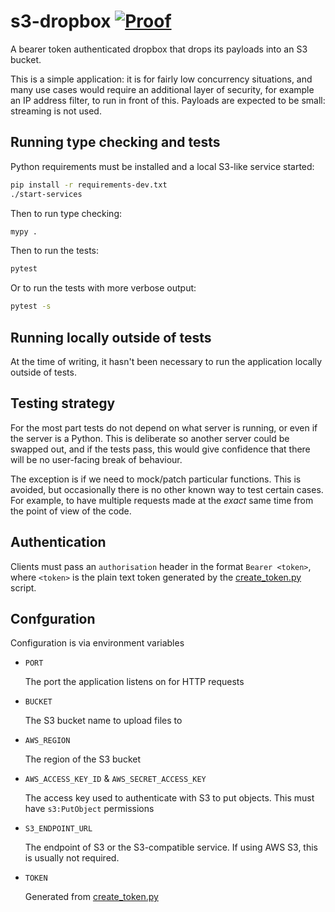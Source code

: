# s3-dropbox [![Proof](https://github.com/uktrade/s3-dropbox/actions/workflows/test.yml/badge.svg)](https://github.com/uktrade/s3-dropbox/actions/workflows/test.yml)

A bearer token authenticated dropbox that drops its payloads into an S3 bucket.

This is a simple application: it is for fairly low concurrency situations, and many use cases would require an additional layer of security, for example an IP address filter, to run in front of this. Payloads are expected to be small: streaming is not used.


## Running type checking and tests

Python requirements must be installed and a local S3-like service started:

```bash
pip install -r requirements-dev.txt
./start-services
````

Then to run type checking:

```bash
mypy .
````

Then to run the tests:

```bash
pytest
````

Or to run the tests with more verbose output:

```bash
pytest -s
````


## Running locally outside of tests

At the time of writing, it hasn't been necessary to run the application locally outside of tests.


## Testing strategy

For the most part tests do not depend on what server is running, or even if the server is a Python. This is deliberate so another server could be swapped out, and if the tests pass, this would give confidence that there will be no user-facing break of behaviour.

The exception is if we need to mock/patch particular functions. This is avoided, but occasionally there is no other known way to test certain cases. For example, to have multiple requests made at the _exact_ same time from the point of view of the code.


## Authentication

Clients must pass an `authorisation` header in the format `Bearer <token>`, where `<token>` is the plain text token generated by the [create_token.py](./create_token.py) script.


## Confguration

Configuration is via environment variables

- `PORT`

  The port the application listens on for HTTP requests

- `BUCKET`

  The S3 bucket name to upload files to

- `AWS_REGION`

  The region of the S3 bucket

- `AWS_ACCESS_KEY_ID` & `AWS_SECRET_ACCESS_KEY`

  The access key used to authenticate with S3 to put objects. This must have `s3:PutObject` permissions

- `S3_ENDPOINT_URL`

  The endpoint of S3 or the S3-compatible service. If using AWS S3, this is usually not required.

- `TOKEN`

  Generated from [create_token.py](./create_token.py)
